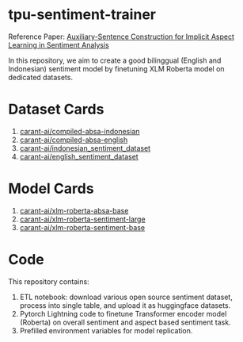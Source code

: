 # tpu-sentiment-trainer
Reference Paper: [Auxiliary-Sentence Construction for Implicit Aspect Learning in Sentiment Analysis](https://arxiv.org/abs/2203.11702)

In this repository, we aim to create a good bilinggual (English and Indonesian) sentiment model by finetuning XLM Roberta model on dedicated datasets.

# Dataset Cards
1. [carant-ai/compiled-absa-indonesian](https://huggingface.co/datasets/carant-ai/compiled-absa-indonesian)
2. [carant-ai/compiled-absa-english](https://huggingface.co/datasets/carant-ai/compiled-absa-english)
3. [carant-ai/indonesian_sentiment_dataset](https://huggingface.co/datasets/carant-ai/indonesian_sentiment_dataset)
4. [carant-ai/english_sentiment_dataset](https://huggingface.co/datasets/carant-ai/english_sentiment_dataset)

# Model Cards
1. [carant-ai/xlm-roberta-absa-base](https://huggingface.co/carant-ai/xlm-roberta-absa-base)
2. [carant-ai/xlm-roberta-sentiment-large](https://huggingface.co/carant-ai/xlm-roberta-sentiment-large)
3. [carant-ai/xlm-roberta-sentiment-base](https://huggingface.co/carant-ai/xlm-roberta-sentiment-base)
   
# Code
This repository contains:
1. ETL notebook: download various open source sentiment dataset, process into single table, and upload it as huggingface datasets.
2. Pytorch Lightning code to finetune Transformer encoder model (Roberta) on overall sentiment and aspect based sentiment task.
3. Prefilled environment variables for model replication.
